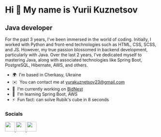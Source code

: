 Hi 👋 My name is Yurii Kuznetsov
================================

Java developer
--------------

For the past 3 years, I've been immersed in the world of coding. Initially, I worked with Python and front-end technologies such as HTML, CSS, SCSS, and JS. However, my true passion blossomed in backend development, particularly with Java. Over the last 2 years, I've dedicated myself to mastering Java, along with associated technologies like Spring Boot, PostgreSQL, Hibernate, AWS, and others.

* 🌍  I'm based in Cherkasy, Ukraine
* ✉️  You can contact me at [yurakuznetsov23@gmail.com](mailto:yurakuznetsov23@gmail.com)
* 🚀  I'm currently working on [BidNest](http://github.com/YuraKuznetsov/BidNest)
* 🧠  I'm learning Spring Boot, AWS
* ⚡  Fun fact: can solve Rubik's cube in 8 seconds


### Socials

<p align="left"> <a href="https://www.github.com/YuraKuznetsov" target="_blank" rel="noreferrer"> <picture> <source media="(prefers-color-scheme: dark)" srcset="https://raw.githubusercontent.com/danielcranney/readme-generator/main/public/icons/socials/github-dark.svg" /> <source media="(prefers-color-scheme: light)" srcset="https://raw.githubusercontent.com/danielcranney/readme-generator/main/public/icons/socials/github.svg" /> <img src="https://raw.githubusercontent.com/danielcranney/readme-generator/main/public/icons/socials/github.svg" width="32" height="32" /> </picture> </a> <a href="http://www.instagram.com/kuznetsyura" target="_blank" rel="noreferrer"> <picture> <source media="(prefers-color-scheme: dark)" srcset="undefined" /> <source media="(prefers-color-scheme: light)" srcset="https://raw.githubusercontent.com/danielcranney/readme-generator/main/public/icons/socials/instagram.svg" /> <img src="https://raw.githubusercontent.com/danielcranney/readme-generator/main/public/icons/socials/instagram.svg" width="32" height="32" /> </picture> </a> <a href="https://www.linkedin.com/in/yurii--kuznetsov" target="_blank" rel="noreferrer"> <picture> <source media="(prefers-color-scheme: dark)" srcset="https://raw.githubusercontent.com/danielcranney/readme-generator/main/public/icons/socials/linkedin-dark.svg" /> <source media="(prefers-color-scheme: light)" srcset="https://raw.githubusercontent.com/danielcranney/readme-generator/main/public/icons/socials/linkedin.svg" /> <img src="https://raw.githubusercontent.com/danielcranney/readme-generator/main/public/icons/socials/linkedin.svg" width="32" height="32" /> </picture> </a></p>
